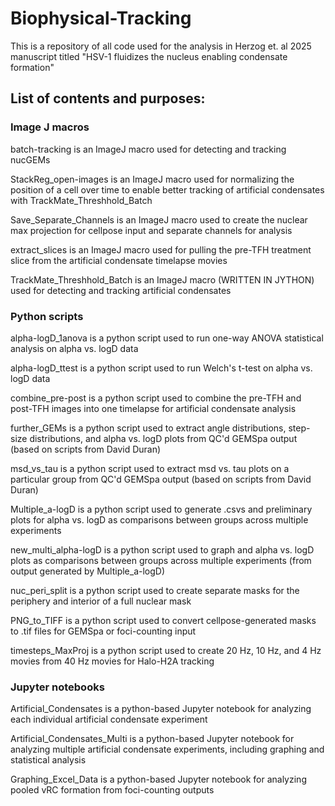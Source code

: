 # Biophysical-Tracking

This is a repository of all code used for the analysis in Herzog et. al 2025 manuscript titled "HSV-1 fluidizes the nucleus enabling condensate formation"

## List of contents and purposes:
### Image J macros
  
  batch-tracking is an ImageJ macro used for detecting and tracking nucGEMs
  
  StackReg_open-images is an ImageJ macro used for normalizing the position of a cell over time to enable better tracking of artificial condensates with TrackMate_Threshhold_Batch
  
  Save_Separate_Channels is an ImageJ macro used to create the nuclear max projection for cellpose input and separate channels for analysis
  
  extract_slices is an ImageJ macro used for pulling the pre-TFH treatment slice from the artificial condensate timelapse movies
  
  
  TrackMate_Threshhold_Batch is an ImageJ macro (WRITTEN IN JYTHON) used for detecting and tracking artificial condensates

 ### Python scripts 
  alpha-logD_1anova is a python script used to run one-way ANOVA statistical analysis on alpha vs. logD data
  
  alpha-logD_ttest is a python script used to run Welch's t-test on alpha vs. logD data
  
  combine_pre-post is a python script used to combine the pre-TFH and post-TFH images into one timelapse for artificial condensate analysis
  
  further_GEMs is a python script used to extract angle distributions, step-size distributions, and alpha vs. logD plots from QC'd GEMSpa output (based on scripts from David Duran)
  
  msd_vs_tau is a python script used to extract msd vs. tau plots on a particular group from QC'd GEMSpa output (based on scripts from David Duran)
  
  Multiple_a-logD is a python script used to generate .csvs and preliminary plots for alpha vs. logD as comparisons between groups across multiple experiments
  
  new_multi_alpha-logD is a python script used to graph and alpha vs. logD plots as comparisons between groups across multiple experiments (from output generated by Multiple_a-logD)
  
  nuc_peri_split is a python script used to create separate masks for the periphery and interior of a full nuclear mask
  
  PNG_to_TIFF is a python script used to convert cellpose-generated masks to .tif files for GEMSpa or foci-counting input
  
  timesteps_MaxProj is a python script used to create 20 Hz, 10 Hz, and 4 Hz movies from 40 Hz movies for Halo-H2A tracking

  ### Jupyter notebooks
  
  Artificial_Condensates is a python-based Jupyter notebook for analyzing each individual artificial condensate experiment
  
  Artificial_Condensates_Multi is a python-based Jupyter notebook for analyzing multiple artificial condensate experiments, including graphing and statistical analysis
  
  Graphing_Excel_Data is a python-based Jupyter notebook for analyzing pooled vRC formation from foci-counting outputs 
  
  

